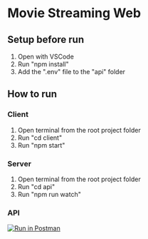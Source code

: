 # Movie Streaming Web

## Setup before run

1. Open with VSCode
2. Run "npm install"
3. Add the ".env" file to the "api" folder

## How to run

### Client

1. Open terminal from the root project folder
2. Run "cd client"
3. Run "npm start"

### Server

1. Open terminal from the root project folder
2. Run "cd api"
3. Run "npm run watch"

### API

[![Run in Postman](https://run.pstmn.io/button.svg)](https://app.getpostman.com/run-collection/17446967-a243c426-5e10-4fd5-ae7d-15c570dccf58?action=collection%2Ffork&collection-url=entityId%3D17446967-a243c426-5e10-4fd5-ae7d-15c570dccf58%26entityType%3Dcollection%26workspaceId%3De7602a49-1d9b-4164-a641-2b519f5e1aae)

